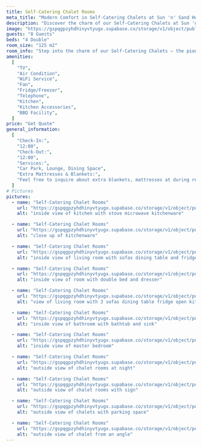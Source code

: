 ```yaml
---
title: Self-Catering Chalet Rooms
meta_title: "Modern Comfort in Self-Catering Chalets at Sun 'n' Sand Holiday Resort, Mangochi"
description: "Discover the charm of our Self-Catering Chalets at Sun 'n' Sand Resort. A 'home away from home' experience with modern flair, perfect for families to unwind. Embrace the cozy, family-friendly atmosphere along the breathtaking shores of Lake Malawi in Mangochi."
image: "https://gspqgpzyhdhinyvtyugx.supabase.co/storage/v1/object/public/images/roomsPage/selfCateringChalets/front-view-of-chalet-with-chairs-outside.jpg?t=2024-02-02T20%3A16%3A56.075Z"
guests: "8 Guests"
beds: "4 Double"
room_size: "125 m2"
room_info: "Step into the charm of our Self-Catering Chalets – the pioneers of comfort at Sun 'n' Sand Holiday Resort! Freshly renovated with a modern flair, these chalets offer a cozy, 'home away from home' experience for our guests. Each chalet comprises four ensuite individual rooms, providing a perfect setting for families to unwind. Embrace the modern decor and family-friendly atmosphere in these 14 self-catering chalets. Make memories that last at our resort in Mangochi, along the breathtaking shores of Lake Malawi. Your homey retreat awaits!"
amenities:
  [
    "TV",
    "Air Condition",
    "WiFi Service",
    "Fan",
    "Fridge/Freezer",
    "Telephone",
    "Kitchen",
    "Kitchen Accessories",
    "BBQ Facility",
  ]
price: "Get Quote"
general_information:
  [
    "Check-In:",
    "12:00",
    "Check-Out:",
    "12:00",
    "Services:",
    "Car Park, Lounge, Dining Space",
    "Extra Mattresses & Blankets:",
    "Feel free to inquire about extra blankets, mattresses at during reservations or at the reception. We're here to ensure your stay is tailored to your preferences, and our team will be delighted to assist with any additional bedding needs. Your comfort is our priority, and we welcome your requests to make your experience with us truly enjoyable.",
  ]
# Pictures
pictures:
  - name: "Self-Catering Chalet Rooms"
    url: "https://gspqgpzyhdhinyvtyugx.supabase.co/storage/v1/object/public/images/roomsPage/selfCateringChalets/inside-view-of-kitchen-with-stove-microwave-kitchenware.jpg?t=2024-02-02T20%3A23%3A22.866Z"
    alt: "inside view of kitchen with stove microwave kitchenware"

  - name: "Self-Catering Chalet Rooms"
    url: "https://gspqgpzyhdhinyvtyugx.supabase.co/storage/v1/object/public/images/roomsPage/selfCateringChalets/close-up-of-kitchenware.jpg?t=2024-02-02T20%3A25%3A30.082Z"
    alt: "close up of kitchenware"

  - name: "Self-Catering Chalet Rooms"
    url: "https://gspqgpzyhdhinyvtyugx.supabase.co/storage/v1/object/public/images/roomsPage/selfCateringChalets/inside-view-of-living-room-with-sofas-dining-table-and-fridge.jpg?t=2024-02-02T20%3A27%3A09.195Z"
    alt: "inside view of living room with sofas dining table and fridge"

  - name: "Self-Catering Chalet Rooms"
    url: "https://gspqgpzyhdhinyvtyugx.supabase.co/storage/v1/object/public/images/roomsPage/selfCateringChalets/inside-view-of-room-with-double-bed-and-dresser.jpg?t=2024-02-02T20%3A28%3A33.532Z"
    alt: "inside view of room with double bed and dresser"

  - name: "Self-Catering Chalet Rooms"
    url: "https://gspqgpzyhdhinyvtyugx.supabase.co/storage/v1/object/public/images/roomsPage/selfCateringChalets/view-of-living-room-with-3-sofas-dining-table-fridge-open-kitchen.jpg?t=2024-02-02T20%3A30%3A45.949Z"
    alt: "view of living room with 3 sofas dining table fridge open kitchen"

  - name: "Self-Catering Chalet Rooms"
    url: "https://gspqgpzyhdhinyvtyugx.supabase.co/storage/v1/object/public/images/roomsPage/selfCateringChalets/inside-view-of-bathroom-with-bathtub-and-sink.jpg"
    alt: "inside view of bathroom with bathtub and sink"

  - name: "Self-Catering Chalet Rooms"
    url: "https://gspqgpzyhdhinyvtyugx.supabase.co/storage/v1/object/public/images/roomsPage/selfCateringChalets/inside-view-of-master-bedroom.jpg?t=2024-02-02T20%3A34%3A13.701Z"
    alt: "inside view of master bedroom"

  - name: "Self-Catering Chalet Rooms"
    url: "https://gspqgpzyhdhinyvtyugx.supabase.co/storage/v1/object/public/images/roomsPage/selfCateringChalets/outside-view-of-chalet-rooms-at-night.jpg?t=2024-02-02T20%3A36%3A06.513Z"
    alt: "outside view of chalet rooms at night"

  - name: "Self-Catering Chalet Rooms"
    url: "https://gspqgpzyhdhinyvtyugx.supabase.co/storage/v1/object/public/images/roomsPage/selfCateringChalets/outside-view-of-chalet-rooms-with-sign.jpg?t=2024-02-02T20%3A37%3A54.390Z"
    alt: "outside view of chalet rooms with sign"

  - name: "Self-Catering Chalet Rooms"
    url: "https://gspqgpzyhdhinyvtyugx.supabase.co/storage/v1/object/public/images/roomsPage/selfCateringChalets/outside-view-of-chalets-with-parking-space.jpg?t=2024-02-02T20%3A40%3A21.894Z"
    alt: "outside view of chalets with parking space"

  - name: "Self-Catering Chalet Rooms"
    url: "https://gspqgpzyhdhinyvtyugx.supabase.co/storage/v1/object/public/images/roomsPage/selfCateringChalets/outside-view-of-chalet-from-an-angle.jpg"
    alt: "outside view of chalet from an angle"
---
```

